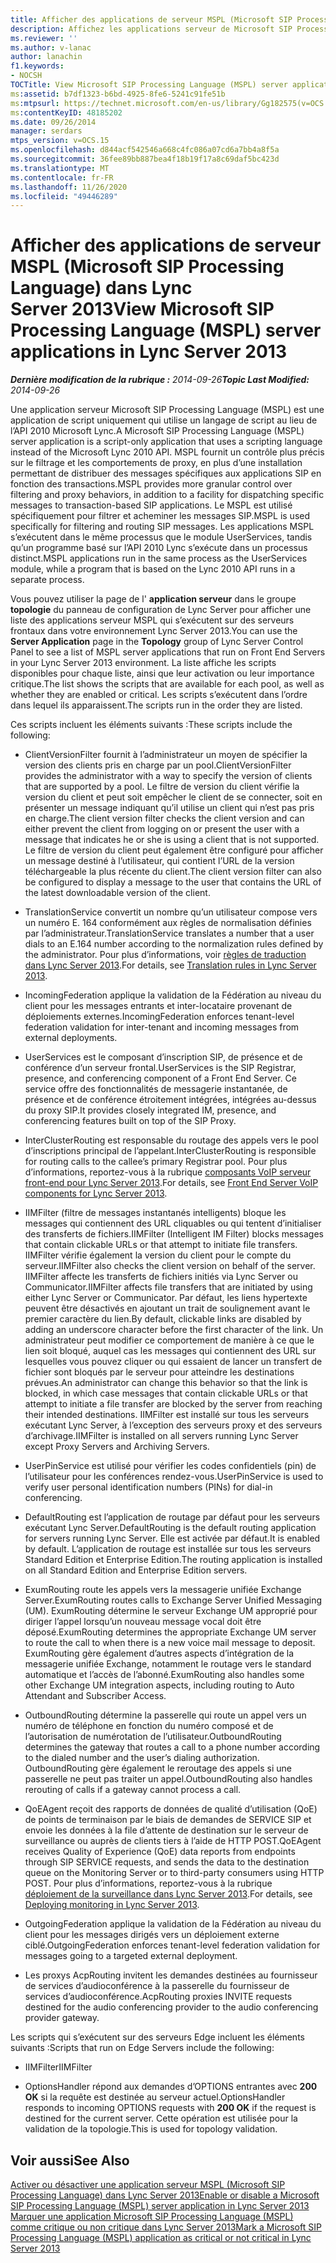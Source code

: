 ```yaml
---
title: Afficher des applications de serveur MSPL (Microsoft SIP Processing Language)
description: Affichez les applications serveur de Microsoft SIP Processing Language (MSPL).
ms.reviewer: ''
ms.author: v-lanac
author: lanachin
f1.keywords:
- NOCSH
TOCTitle: View Microsoft SIP Processing Language (MSPL) server applications
ms:assetid: b7df1323-b6bd-4925-8fe6-5241c91fe51b
ms:mtpsurl: https://technet.microsoft.com/en-us/library/Gg182575(v=OCS.15)
ms:contentKeyID: 48185202
ms.date: 09/26/2014
manager: serdars
mtps_version: v=OCS.15
ms.openlocfilehash: d844acf542546a668c4fc086a07cd6a7bb4a8f5a
ms.sourcegitcommit: 36fee89bb887bea4f18b19f17a8c69daf5bc423d
ms.translationtype: MT
ms.contentlocale: fr-FR
ms.lasthandoff: 11/26/2020
ms.locfileid: "49446289"
---
```

# <a name="view-microsoft-sip-processing-language-mspl-server-applications-in-lync-server-2013"></a><span data-ttu-id="12940-103">Afficher des applications de serveur MSPL (Microsoft SIP Processing Language) dans Lync Server 2013</span><span class="sxs-lookup"><span data-stu-id="12940-103">View Microsoft SIP Processing Language (MSPL) server applications in Lync Server 2013</span></span>

<div data-xmlns="http://www.w3.org/1999/xhtml">

<div class="topic" data-xmlns="http://www.w3.org/1999/xhtml" data-msxsl="urn:schemas-microsoft-com:xslt" data-cs="https://msdn.microsoft.com/">

<div data-asp="https://msdn2.microsoft.com/asp">



</div>

<div id="mainSection">

<div id="mainBody"><span data-ttu-id="12940-104">

<span> </span></span><span class="sxs-lookup"><span data-stu-id="12940-104">

<span> </span></span></span>

<span data-ttu-id="12940-105">_**Dernière modification de la rubrique :** 2014-09-26_</span><span class="sxs-lookup"><span data-stu-id="12940-105">_**Topic Last Modified:** 2014-09-26_</span></span>

<span data-ttu-id="12940-106">Une application serveur Microsoft SIP Processing Language (MSPL) est une application de script uniquement qui utilise un langage de script au lieu de l’API 2010 Microsoft Lync.</span><span class="sxs-lookup"><span data-stu-id="12940-106">A Microsoft SIP Processing Language (MSPL) server application is a script-only application that uses a scripting language instead of the Microsoft Lync 2010 API.</span></span> <span data-ttu-id="12940-107">MSPL fournit un contrôle plus précis sur le filtrage et les comportements de proxy, en plus d’une installation permettant de distribuer des messages spécifiques aux applications SIP en fonction des transactions.</span><span class="sxs-lookup"><span data-stu-id="12940-107">MSPL provides more granular control over filtering and proxy behaviors, in addition to a facility for dispatching specific messages to transaction-based SIP applications.</span></span> <span data-ttu-id="12940-108">Le MSPL est utilisé spécifiquement pour filtrer et acheminer les messages SIP.</span><span class="sxs-lookup"><span data-stu-id="12940-108">MSPL is used specifically for filtering and routing SIP messages.</span></span> <span data-ttu-id="12940-109">Les applications MSPL s’exécutent dans le même processus que le module UserServices, tandis qu’un programme basé sur l’API 2010 Lync s’exécute dans un processus distinct.</span><span class="sxs-lookup"><span data-stu-id="12940-109">MSPL applications run in the same process as the UserServices module, while a program that is based on the Lync 2010 API runs in a separate process.</span></span>

<span data-ttu-id="12940-110">Vous pouvez utiliser la page de l' **application serveur** dans le groupe **topologie** du panneau de configuration de Lync Server pour afficher une liste des applications serveur MSPL qui s’exécutent sur des serveurs frontaux dans votre environnement Lync Server 2013.</span><span class="sxs-lookup"><span data-stu-id="12940-110">You can use the **Server Application** page in the **Topology** group of Lync Server Control Panel to see a list of MSPL server applications that run on Front End Servers in your Lync Server 2013 environment.</span></span> <span data-ttu-id="12940-111">La liste affiche les scripts disponibles pour chaque liste, ainsi que leur activation ou leur importance critique.</span><span class="sxs-lookup"><span data-stu-id="12940-111">The list shows the scripts that are available for each pool, as well as whether they are enabled or critical.</span></span> <span data-ttu-id="12940-112">Les scripts s’exécutent dans l’ordre dans lequel ils apparaissent.</span><span class="sxs-lookup"><span data-stu-id="12940-112">The scripts run in the order they are listed.</span></span>

<span data-ttu-id="12940-113">Ces scripts incluent les éléments suivants :</span><span class="sxs-lookup"><span data-stu-id="12940-113">These scripts include the following:</span></span>

  - <span data-ttu-id="12940-114">ClientVersionFilter fournit à l’administrateur un moyen de spécifier la version des clients pris en charge par un pool.</span><span class="sxs-lookup"><span data-stu-id="12940-114">ClientVersionFilter provides the administrator with a way to specify the version of clients that are supported by a pool.</span></span> <span data-ttu-id="12940-115">Le filtre de version du client vérifie la version du client et peut soit empêcher le client de se connecter, soit en présenter un message indiquant qu’il utilise un client qui n’est pas pris en charge.</span><span class="sxs-lookup"><span data-stu-id="12940-115">The client version filter checks the client version and can either prevent the client from logging on or present the user with a message that indicates he or she is using a client that is not supported.</span></span> <span data-ttu-id="12940-116">Le filtre de version du client peut également être configuré pour afficher un message destiné à l’utilisateur, qui contient l’URL de la version téléchargeable la plus récente du client.</span><span class="sxs-lookup"><span data-stu-id="12940-116">The client version filter can also be configured to display a message to the user that contains the URL of the latest downloadable version of the client.</span></span>

  - <span data-ttu-id="12940-117">TranslationService convertit un nombre qu’un utilisateur compose vers un numéro E. 164 conformément aux règles de normalisation définies par l’administrateur.</span><span class="sxs-lookup"><span data-stu-id="12940-117">TranslationService translates a number that a user dials to an E.164 number according to the normalization rules defined by the administrator.</span></span> <span data-ttu-id="12940-118">Pour plus d’informations, voir [règles de traduction dans Lync Server 2013](lync-server-2013-translation-rules.md).</span><span class="sxs-lookup"><span data-stu-id="12940-118">For details, see [Translation rules in Lync Server 2013](lync-server-2013-translation-rules.md).</span></span>

  - <span data-ttu-id="12940-119">IncomingFederation applique la validation de la Fédération au niveau du client pour les messages entrants et inter-locataire provenant de déploiements externes.</span><span class="sxs-lookup"><span data-stu-id="12940-119">IncomingFederation enforces tenant-level federation validation for inter-tenant and incoming messages from external deployments.</span></span>

  - <span data-ttu-id="12940-120">UserServices est le composant d’inscription SIP, de présence et de conférence d’un serveur frontal.</span><span class="sxs-lookup"><span data-stu-id="12940-120">UserServices is the SIP Registrar, presence, and conferencing component of a Front End Server.</span></span> <span data-ttu-id="12940-121">Ce service offre des fonctionnalités de messagerie instantanée, de présence et de conférence étroitement intégrées, intégrées au-dessus du proxy SIP.</span><span class="sxs-lookup"><span data-stu-id="12940-121">It provides closely integrated IM, presence, and conferencing features built on top of the SIP Proxy.</span></span>

  - <span data-ttu-id="12940-122">InterClusterRouting est responsable du routage des appels vers le pool d’inscriptions principal de l’appelant.</span><span class="sxs-lookup"><span data-stu-id="12940-122">InterClusterRouting is responsible for routing calls to the callee’s primary Registrar pool.</span></span> <span data-ttu-id="12940-123">Pour plus d’informations, reportez-vous à la rubrique [composants VoIP serveur front-end pour Lync Server 2013](lync-server-2013-front-end-server-voip-components.md).</span><span class="sxs-lookup"><span data-stu-id="12940-123">For details, see [Front End Server VoIP components for Lync Server 2013](lync-server-2013-front-end-server-voip-components.md).</span></span>

  - <span data-ttu-id="12940-124">IIMFilter (filtre de messages instantanés intelligents) bloque les messages qui contiennent des URL cliquables ou qui tentent d’initialiser des transferts de fichiers.</span><span class="sxs-lookup"><span data-stu-id="12940-124">IIMFilter (Intelligent IM Filter) blocks messages that contain clickable URLs or that attempt to initiate file transfers.</span></span> <span data-ttu-id="12940-125">IIMFilter vérifie également la version du client pour le compte du serveur.</span><span class="sxs-lookup"><span data-stu-id="12940-125">IIMFilter also checks the client version on behalf of the server.</span></span> <span data-ttu-id="12940-126">IIMFilter affecte les transferts de fichiers initiés via Lync Server ou Communicator.</span><span class="sxs-lookup"><span data-stu-id="12940-126">IIMFilter affects file transfers that are initiated by using either Lync Server or Communicator.</span></span> <span data-ttu-id="12940-127">Par défaut, les liens hypertexte peuvent être désactivés en ajoutant un trait de soulignement avant le premier caractère du lien.</span><span class="sxs-lookup"><span data-stu-id="12940-127">By default, clickable links are disabled by adding an underscore character before the first character of the link.</span></span> <span data-ttu-id="12940-128">Un administrateur peut modifier ce comportement de manière à ce que le lien soit bloqué, auquel cas les messages qui contiennent des URL sur lesquelles vous pouvez cliquer ou qui essaient de lancer un transfert de fichier sont bloqués par le serveur pour atteindre les destinations prévues.</span><span class="sxs-lookup"><span data-stu-id="12940-128">An administrator can change this behavior so that the link is blocked, in which case messages that contain clickable URLs or that attempt to initiate a file transfer are blocked by the server from reaching their intended destinations.</span></span> <span data-ttu-id="12940-129">IIMFilter est installé sur tous les serveurs exécutant Lync Server, à l’exception des serveurs proxy et des serveurs d’archivage.</span><span class="sxs-lookup"><span data-stu-id="12940-129">IIMFilter is installed on all servers running Lync Server except Proxy Servers and Archiving Servers.</span></span>

  - <span data-ttu-id="12940-130">UserPinService est utilisé pour vérifier les codes confidentiels (pin) de l’utilisateur pour les conférences rendez-vous.</span><span class="sxs-lookup"><span data-stu-id="12940-130">UserPinService is used to verify user personal identification numbers (PINs) for dial-in conferencing.</span></span>

  - <span data-ttu-id="12940-131">DefaultRouting est l’application de routage par défaut pour les serveurs exécutant Lync Server.</span><span class="sxs-lookup"><span data-stu-id="12940-131">DefaultRouting is the default routing application for servers running Lync Server.</span></span> <span data-ttu-id="12940-132">Elle est activée par défaut.</span><span class="sxs-lookup"><span data-stu-id="12940-132">It is enabled by default.</span></span> <span data-ttu-id="12940-133">L’application de routage est installée sur tous les serveurs Standard Edition et Enterprise Edition.</span><span class="sxs-lookup"><span data-stu-id="12940-133">The routing application is installed on all Standard Edition and Enterprise Edition servers.</span></span>

  - <span data-ttu-id="12940-134">ExumRouting route les appels vers la messagerie unifiée Exchange Server.</span><span class="sxs-lookup"><span data-stu-id="12940-134">ExumRouting routes calls to Exchange Server Unified Messaging (UM).</span></span> <span data-ttu-id="12940-135">ExumRouting détermine le serveur Exchange UM approprié pour diriger l’appel lorsqu’un nouveau message vocal doit être déposé.</span><span class="sxs-lookup"><span data-stu-id="12940-135">ExumRouting determines the appropriate Exchange UM server to route the call to when there is a new voice mail message to deposit.</span></span> <span data-ttu-id="12940-136">ExumRouting gère également d’autres aspects d’intégration de la messagerie unifiée Exchange, notamment le routage vers le standard automatique et l’accès de l’abonné.</span><span class="sxs-lookup"><span data-stu-id="12940-136">ExumRouting also handles some other Exchange UM integration aspects, including routing to Auto Attendant and Subscriber Access.</span></span>

  - <span data-ttu-id="12940-137">OutboundRouting détermine la passerelle qui route un appel vers un numéro de téléphone en fonction du numéro composé et de l’autorisation de numérotation de l’utilisateur.</span><span class="sxs-lookup"><span data-stu-id="12940-137">OutboundRouting determines the gateway that routes a call to a phone number according to the dialed number and the user’s dialing authorization.</span></span> <span data-ttu-id="12940-138">OutboundRouting gère également le reroutage des appels si une passerelle ne peut pas traiter un appel.</span><span class="sxs-lookup"><span data-stu-id="12940-138">OutboundRouting also handles rerouting of calls if a gateway cannot process a call.</span></span>

  - <span data-ttu-id="12940-139">QoEAgent reçoit des rapports de données de qualité d’utilisation (QoE) de points de terminaison par le biais de demandes de SERVICE SIP et envoie les données à la file d’attente de destination sur le serveur de surveillance ou auprès de clients tiers à l’aide de HTTP POST.</span><span class="sxs-lookup"><span data-stu-id="12940-139">QoEAgent receives Quality of Experience (QoE) data reports from endpoints through SIP SERVICE requests, and sends the data to the destination queue on the Monitoring Server or to third-party consumers using HTTP POST.</span></span> <span data-ttu-id="12940-140">Pour plus d’informations, reportez-vous à la rubrique [déploiement de la surveillance dans Lync Server 2013](lync-server-2013-deploying-monitoring.md).</span><span class="sxs-lookup"><span data-stu-id="12940-140">For details, see [Deploying monitoring in Lync Server 2013](lync-server-2013-deploying-monitoring.md).</span></span>

  - <span data-ttu-id="12940-141">OutgoingFederation applique la validation de la Fédération au niveau du client pour les messages dirigés vers un déploiement externe ciblé.</span><span class="sxs-lookup"><span data-stu-id="12940-141">OutgoingFederation enforces tenant-level federation validation for messages going to a targeted external deployment.</span></span>

  - <span data-ttu-id="12940-142">Les proxys AcpRouting invitent les demandes destinées au fournisseur de services d’audioconférence à la passerelle du fournisseur de services d’audioconférence.</span><span class="sxs-lookup"><span data-stu-id="12940-142">AcpRouting proxies INVITE requests destined for the audio conferencing provider to the audio conferencing provider gateway.</span></span>

<span data-ttu-id="12940-143">Les scripts qui s’exécutent sur des serveurs Edge incluent les éléments suivants :</span><span class="sxs-lookup"><span data-stu-id="12940-143">Scripts that run on Edge Servers include the following:</span></span>

  - <span data-ttu-id="12940-144">IIMFilter</span><span class="sxs-lookup"><span data-stu-id="12940-144">IIMFilter</span></span>

  - <span data-ttu-id="12940-145">OptionsHandler répond aux demandes d’OPTIONS entrantes avec **200 OK** si la requête est destinée au serveur actuel.</span><span class="sxs-lookup"><span data-stu-id="12940-145">OptionsHandler responds to incoming OPTIONS requests with **200 OK** if the request is destined for the current server.</span></span> <span data-ttu-id="12940-146">Cette opération est utilisée pour la validation de la topologie.</span><span class="sxs-lookup"><span data-stu-id="12940-146">This is used for topology validation.</span></span>

<div>

## <a name="see-also"></a><span data-ttu-id="12940-147">Voir aussi</span><span class="sxs-lookup"><span data-stu-id="12940-147">See Also</span></span>


[<span data-ttu-id="12940-148">Activer ou désactiver une application serveur MSPL (Microsoft SIP Processing Language) dans Lync Server 2013</span><span class="sxs-lookup"><span data-stu-id="12940-148">Enable or disable a Microsoft SIP Processing Language (MSPL) server application in Lync Server 2013</span></span>](lync-server-2013-enable-or-disable-a-microsoft-sip-processing-language-mspl-server-application.md)  
[<span data-ttu-id="12940-149">Marquer une application Microsoft SIP Processing Language (MSPL) comme critique ou non critique dans Lync Server 2013</span><span class="sxs-lookup"><span data-stu-id="12940-149">Mark a Microsoft SIP Processing Language (MSPL) application as critical or not critical in Lync Server 2013</span></span>](lync-server-2013-mark-a-microsoft-sip-processing-language-mspl-application-as-critical-or-not-critical.md)  
  

<span data-ttu-id="12940-150"></div>

</div>

<span> </span>

</div>

</div>

</span><span class="sxs-lookup"><span data-stu-id="12940-150"></div>

</div>

<span> </span>

</div>

</div>

</span></span></div>

